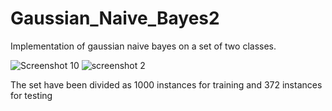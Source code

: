 # Gaussian_Naive_Bayes2
Implementation of gaussian naive bayes on a set of two classes.



![Screenshot 10](https://user-images.githubusercontent.com/44751602/54838838-90199080-4cef-11e9-9bad-f003ef168c93.png)
![screenshot 2](https://user-images.githubusercontent.com/44751602/52232830-896fbf00-28e3-11e9-8101-b1e802aa5d12.png)


The set have been divided as 1000 instances for training and 372 instances for testing
